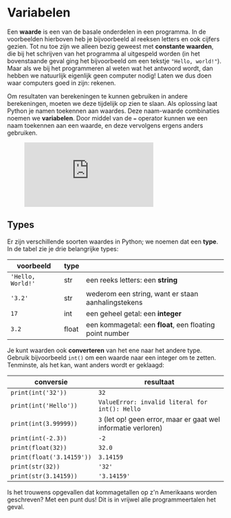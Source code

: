 # Variabelen

Een **waarde** is een van de basale onderdelen in een programma. In de voorbeelden hierboven heb je bijvoorbeeld al reeksen letters en ook cijfers gezien. Tot nu toe zijn we alleen bezig geweest met **constante waarden**, die bij het schrijven van het programma al uitgespeld worden (in het bovenstaande geval ging het bijvoorbeeld om een tekstje `"Hello, world!"`). Maar als we bij het programmeren al weten wat het antwoord wordt, dan hebben we natuurlijk eigenlijk geen computer nodig! Laten we dus doen waar computers goed in zijn: rekenen.

Om resultaten van berekeningen te kunnen gebruiken in andere berekeningen, moeten we deze tijdelijk op zien te slaan. Als oplossing laat Python je namen toekennen aan waardes. Deze naam-waarde combinaties noemen we **variabelen**. Door middel van de `=` operator kunnen we een naam toekennen aan een waarde, en deze vervolgens ergens anders gebruiken.

<figure class="video_container">
  <iframe src="https://player.vimeo.com/video/287248523" frameborder="0" allowfullscreen="true"> </iframe>
</figure>

## Types

Er zijn verschillende soorten waardes in Python; we noemen dat een **type**. In de tabel zie je drie belangrijke types:

| voorbeeld         | type  |                                                          |  
| ----------------- | ----- | -------------------------------------------------------- |  
| `'Hello, World!'` | str   | een reeks letters: een **string**                        |  
| `'3.2'`           | str   | wederom een string, want er staan aanhalingstekens       |  
| `17`              | int   | een geheel getal: een **integer**                        |  
| `3.2`             | float | een kommagetal: een **float**, een floating point number |  

Je kunt waarden ook **converteren** van het ene naar het andere type. Gebruik bijvoorbeeld `int()` om een waarde naar een integer om te zetten. Tenminste, als het kan, want anders wordt er geklaagd:

| conversie                 | resultaat                                                      |  
| ------------------------- | -------------------------------------------------------------- |  
| `print(int('32'))`        | `32`                                                           |  
| `print(int('Hello'))`     | `ValueError: invalid literal for int(): Hello`                 |  
| `print(int(3.99999))`     | `3` (let op! geen error, maar er gaat wel informatie verloren) |  
| `print(int(-2.3))`        | `-2`                                                           |  
| `print(float(32))`        | `32.0`                                                         |  
| `print(float('3.14159'))` | `3.14159`                                                      |  
| `print(str(32))`          | `'32'`                                                         |  
| `print(str(3.14159))`     | `'3.14159'`                                                    |  

Is het trouwens opgevallen dat kommagetallen op z'n Amerikaans worden geschreven? Met een punt dus! Dit is in vrijwel alle programmeertalen het geval.
